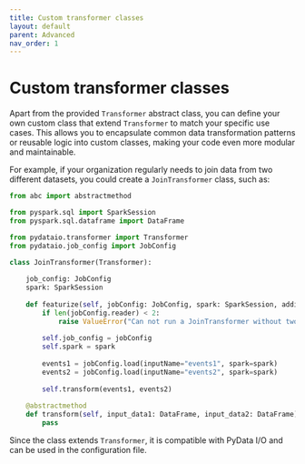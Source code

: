 ```yaml
---
title: Custom transformer classes
layout: default
parent: Advanced
nav_order: 1
---
```

# Custom transformer classes

Apart from the provided `Transformer` abstract class, you can define your own custom class that extend `Transformer` to match your specific use cases. This allows you to encapsulate common data transformation patterns or reusable logic into custom classes, making your code even more modular and maintainable.

For example, if your organization regularly needs to join data from two different datasets, you could create a `JoinTransformer` class, such as:

```python
from abc import abstractmethod

from pyspark.sql import SparkSession
from pyspark.sql.dataframe import DataFrame

from pydataio.transformer import Transformer
from pydataio.job_config import JobConfig

class JoinTransformer(Transformer):
    
    job_config: JobConfig
    spark: SparkSession
    
    def featurize(self, jobConfig: JobConfig, spark: SparkSession, additionalArgs: dict = None):
        if len(jobConfig.reader) < 2:
            raise ValueError("Can not run a JoinTransformer without two inputs configurations.") 
                
        self.job_config = jobConfig
        self.spark = spark
        
        events1 = jobConfig.load(inputName="events1", spark=spark)
        events2 = jobConfig.load(inputName="events2", spark=spark)
        
        self.transform(events1, events2)
        
    @abstractmethod
    def transform(self, input_data1: DataFrame, input_data2: DataFrame) -> DataFrame:
        pass

```

Since the class extends `Transformer`, it is compatible with PyData I/O and can be used in the configuration file.